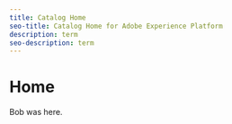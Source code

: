 ```yaml
---
title: Catalog Home
seo-title: Catalog Home for Adobe Experience Platform
description: term
seo-description: term
---
```


# Home

Bob was here.
